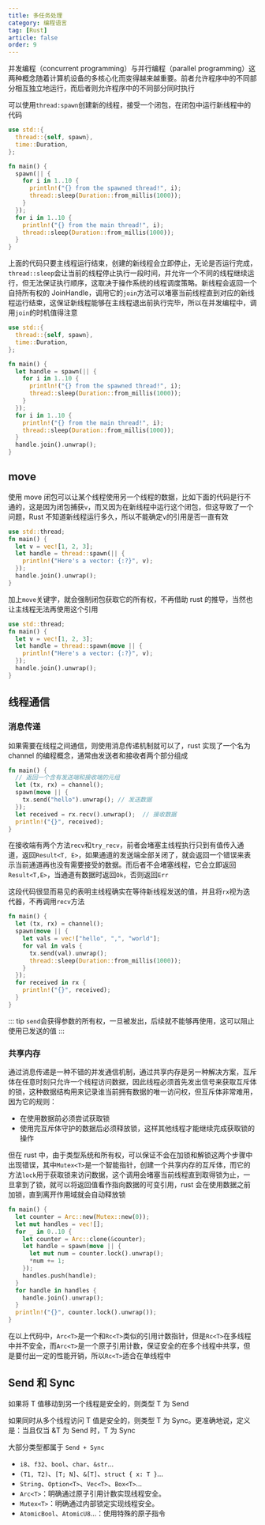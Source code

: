 ```yaml
---
title: 多任务处理
category: 编程语言
tag: [Rust]
article: false
order: 9
---
```


并发编程（concurrent programming）与并行编程（parallel programming）这两种概念随着计算机设备的多核心化而变得越来越重要。前者允许程序中的不同部分相互独立地运行，而后者则允许程序中的不同部分同时执行

可以使用`thread:spawn`创建新的线程，接受一个闭包，在闭包中运行新线程中的代码

```rust
use std::{
  thread::{self, spawn},
  time::Duration,
};

fn main() {
  spawn(|| {
    for i in 1..10 {
      println!("{} from the spawned thread!", i);
      thread::sleep(Duration::from_millis(1000));
    }
  });
  for i in 1..10 {
    println!("{} from the main thread!", i);
    thread::sleep(Duration::from_millis(1000));
  }
}
```

上面的代码只要主线程运行结束，创建的新线程会立即停止，无论是否运行完成，`thread::sleep`会让当前的线程停止执行一段时间，并允许一个不同的线程继续运行，但无法保证执行顺序，这取决于操作系统的线程调度策略。新线程会返回一个自持所有权的 JoinHandle，调用它的`join`方法可以堵塞当前线程直到对应的新线程运行结束，这保证新线程能够在主线程退出前执行完毕，所以在并发编程中，调用`join`的时机值得注意

```rust
use std::{
  thread::{self, spawn},
  time::Duration,
};

fn main() {
  let handle = spawn(|| {
    for i in 1..10 {
      println!("{} from the spawned thread!", i);
      thread::sleep(Duration::from_millis(1000));
    }
  });
  for i in 1..10 {
    println!("{} from the main thread!", i);
    thread::sleep(Duration::from_millis(1000));
  }
  handle.join().unwrap();
}
```

## move

使用 move 闭包可以让某个线程使用另一个线程的数据，比如下面的代码是行不通的，这是因为闭包捕获`v`，而又因为在新线程中运行这个闭包，但这导致了一个问题，Rust 不知道新线程运行多久，所以不能确定`v`的引用是否一直有效

```rust
use std::thread;
fn main() {
  let v = vec![1, 2, 3];
  let handle = thread::spawn(|| {
    println!("Here's a vector: {:?}", v);
  });
  handle.join().unwrap();
}
```

加上`move`关键字，就会强制闭包获取它的所有权，不再借助 rust 的推导，当然也让主线程无法再使用这个引用

```rust
use std::thread;
fn main() {
  let v = vec![1, 2, 3];
  let handle = thread::spawn(move || {
    println!("Here's a vector: {:?}", v);
  });
  handle.join().unwrap();
}
```

## 线程通信

### 消息传递

如果需要在线程之间通信，则使用消息传递机制就可以了，rust 实现了一个名为 channel 的编程概念，通常由发送者和接收者两个部分组成

```rust
fn main() {
  // 返回一个含有发送端和接收端的元组
  let (tx, rx) = channel();
  spawn(move || {
    tx.send("hello").unwrap(); // 发送数据
  });
  let received = rx.recv().unwrap();  // 接收数据
  println!("{}", received);
}
```

在接收端有两个方法`recv`和`try_recv`，前者会堵塞主线程执行只到有值传入通道，返回`Result<T, E>`，如果通道的发送端全部关闭了，就会返回一个错误来表示当前通道再也没有需要接受的数据。而后者不会堵塞线程，它会立即返回`Result<T,E>`，当通道有数据时返回`Ok`，否则返回`Err`

这段代码很显而易见的表明主线程确实在等待新线程发送的值，并且将`rx`视为迭代器，不再调用`recv`方法

```rust
fn main() {
  let (tx, rx) = channel();
  spawn(move || {
    let vals = vec!["hello", ",", "world"];
    for val in vals {
      tx.send(val).unwrap();
      thread::sleep(Duration::from_millis(1000));
    }
  });
  for received in rx {
    println!("{}", received);
  }
}
```

::: tip
`send`会获得参数的所有权，一旦被发出，后续就不能够再使用，这可以阻止使用已发送的值
:::

### 共享内存

通过消息传递是一种不错的并发通信机制，通过共享内存是另一种解决方案，互斥体在任意时刻只允许一个线程访问数据，因此线程必须首先发出信号来获取互斥体的锁，这种数据结构用来记录谁当前拥有数据的唯一访问权，但互斥体非常难用，因为它的规则：

+ 在使用数据前必须尝试获取锁
+ 使用完互斥体守护的数据后必须释放锁，这样其他线程才能继续完成获取锁的操作

但在 rust 中，由于类型系统和所有权，可以保证不会在加锁和解锁这两个步骤中出现错误，其中`Mutex<T>`是一个智能指针，创建一个共享内存的互斥体，而它的方法`lock`用于获取锁来访问数据，这个调用会堵塞当前线程直到取得锁为止，一旦拿到了锁，就可以将返回值看作指向数据的可变引用，rust 会在使用数据之前加锁，直到离开作用域就会自动释放锁

```rust
fn main() {
  let counter = Arc::new(Mutex::new(0));
  let mut handles = vec![];
  for _ in 0..10 {
    let counter = Arc::clone(&counter);
    let handle = spawn(move || {
      let mut num = counter.lock().unwrap();
      *num += 1;
    });
    handles.push(handle);
  }
  for handle in handles {
    handle.join().unwrap();
  }
  println!("{}", counter.lock().unwrap());
}
```

在以上代码中，`Arc<T>`是一个和`Rc<T>`类似的引用计数指针，但是`Rc<T>`在多线程中并不安全，而`Arc<T>`是一个原子引用计数，保证安全的在多个线程中共享，但是要付出一定的性能开销，所以`Rc<T>`适合在单线程中

## Send 和 Sync

如果将 T 值移动到另一个线程是安全的，则类型 T 为 Send

如果同时从多个线程访问 T 值是安全的，则类型 T 为 Sync。更准确地说，定义是：当且仅当 &T 为 Send 时，T 为 Sync

大部分类型都属于 `Send + Sync`

+ `i8`、`f32`、`bool`、`char`、`&str`…
+ `(T1, T2)`、`[T; N]`、`&[T]`、`struct { x: T }`…
+ `String`、`Option<T>`、`Vec<T>`、`Box<T>`…
+ `Arc<T>`：明确通过原子引用计数实现线程安全。
+ `Mutex<T>`：明确通过内部锁定实现线程安全。
+ `AtomicBool`、`AtomicU8`…：使用特殊的原子指令
